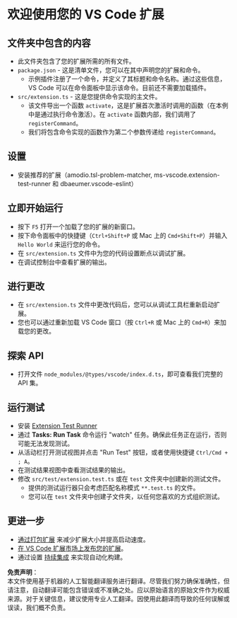 # 欢迎使用您的 VS Code 扩展

## 文件夹中包含的内容

* 此文件夹包含了您的扩展所需的所有文件。
* `package.json` - 这是清单文件，您可以在其中声明您的扩展和命令。
  * 示例插件注册了一个命令，并定义了其标题和命令名称。通过这些信息，VS Code 可以在命令面板中显示该命令。目前还不需要加载插件。
* `src/extension.ts` - 这是您提供命令实现的主文件。
  * 该文件导出一个函数 `activate`，这是扩展首次激活时调用的函数（在本例中是通过执行命令激活）。在 `activate` 函数内部，我们调用了 `registerCommand`。
  * 我们将包含命令实现的函数作为第二个参数传递给 `registerCommand`。

## 设置

* 安装推荐的扩展（amodio.tsl-problem-matcher, ms-vscode.extension-test-runner 和 dbaeumer.vscode-eslint）

## 立即开始运行

* 按下 `F5` 打开一个加载了您的扩展的新窗口。
* 按下命令面板中的快捷键（`Ctrl+Shift+P` 或 Mac 上的 `Cmd+Shift+P`）并输入 `Hello World` 来运行您的命令。
* 在 `src/extension.ts` 文件中为您的代码设置断点以调试扩展。
* 在调试控制台中查看扩展的输出。

## 进行更改

* 在 `src/extension.ts` 文件中更改代码后，您可以从调试工具栏重新启动扩展。
* 您也可以通过重新加载 VS Code 窗口（按 `Ctrl+R` 或 Mac 上的 `Cmd+R`）来加载您的更改。

## 探索 API

* 打开文件 `node_modules/@types/vscode/index.d.ts`，即可查看我们完整的 API 集。

## 运行测试

* 安装 [Extension Test Runner](https://marketplace.visualstudio.com/items?itemName=ms-vscode.extension-test-runner)
* 通过 **Tasks: Run Task** 命令运行 "watch" 任务。确保此任务正在运行，否则可能无法发现测试。
* 从活动栏打开测试视图并点击 "Run Test" 按钮，或者使用快捷键 `Ctrl/Cmd + ; A`。
* 在测试结果视图中查看测试结果的输出。
* 修改 `src/test/extension.test.ts` 或在 `test` 文件夹中创建新的测试文件。
  * 提供的测试运行器只会考虑匹配名称模式 `**.test.ts` 的文件。
  * 您可以在 `test` 文件夹中创建子文件夹，以任何您喜欢的方式组织测试。

## 更进一步

* [通过打包扩展](https://code.visualstudio.com/api/working-with-extensions/bundling-extension?WT.mc_id=aiml-137032-kinfeylo) 来减少扩展大小并提高启动速度。
* [在 VS Code 扩展市场上发布您的扩展](https://code.visualstudio.com/api/working-with-extensions/publishing-extension?WT.mc_id=aiml-137032-kinfeylo)。
* 通过设置 [持续集成](https://code.visualstudio.com/api/working-with-extensions/continuous-integration?WT.mc_id=aiml-137032-kinfeylo) 来实现自动化构建。

**免责声明**：  
本文件使用基于机器的人工智能翻译服务进行翻译。尽管我们努力确保准确性，但请注意，自动翻译可能包含错误或不准确之处。应以原始语言的原始文件作为权威来源。对于关键信息，建议使用专业人工翻译。因使用此翻译而导致的任何误解或误读，我们概不负责。